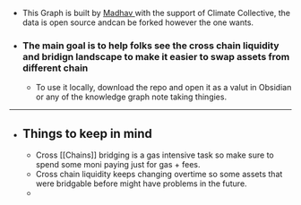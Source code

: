 - This Graph is built by [Madhav ](https://mirror.xyz/madhavg.eth) with the support of Climate Collective, the data is open source andcan be forked however the one wants. 
- ### The main goal is to help folks see the cross chain liquidity and bridign landscape to make it easier to swap assets from different chain
	- To use it locally, download the repo and open it as a valut in Obsidian or  any of the knowledge graph note taking thingies. 
- ---
- ## Things to keep in mind
	- Cross [[Chains]] bridging is a gas intensive task so make sure to spend some moni paying just for gas + fees.
	- Cross chain liquidity keeps changing overtime so some assets that were bridgable before might have problems in the future.
	- 